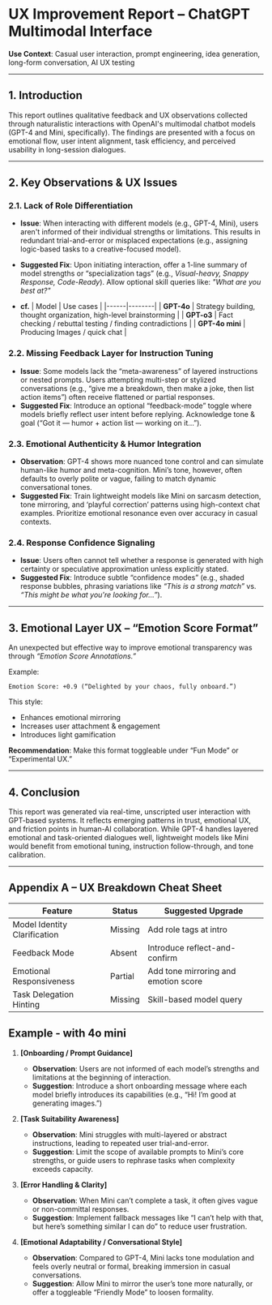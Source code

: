 # **UX Improvement Report – ChatGPT Multimodal Interface**  
**Use Context**: Casual user interaction, prompt engineering, idea generation, long-form conversation, AI UX testing

---

## **1. Introduction**  
This report outlines qualitative feedback and UX observations collected through naturalistic interactions with OpenAI's multimodal chatbot models (GPT-4 and Mini, specifically). The findings are presented with a focus on emotional flow, user intent alignment, task efficiency, and perceived usability in long-session dialogues.

---

## **2. Key Observations & UX Issues**

### **2.1. Lack of Role Differentiation**
- **Issue**: When interacting with different models (e.g., GPT-4, Mini), users aren't informed of their individual strengths or limitations. This results in redundant trial-and-error or misplaced expectations (e.g., assigning logic-based tasks to a creative-focused model).
- **Suggested Fix**: Upon initiating interaction, offer a 1-line summary of model strengths or “specialization tags” (e.g., *Visual-heavy, Snappy Response, Code-Ready*). Allow optional skill queries like: *"What are you best at?"*

- **cf.** 
| Model | Use cases |
|------|--------|
| **GPT-4o** | Strategy building, thought organization, high-level brainstorming |
| **GPT-o3** | Fact checking / rebuttal testing / finding contradictions |
| **GPT-4o mini** | Producing Images / quick chat |


### **2.2. Missing Feedback Layer for Instruction Tuning**
- **Issue**: Some models lack the “meta-awareness” of layered instructions or nested prompts. Users attempting multi-step or stylized conversations (e.g., “give me a breakdown, then make a joke, then list action items”) often receive flattened or partial responses.
- **Suggested Fix**: Introduce an optional “feedback-mode” toggle where models briefly reflect user intent before replying. Acknowledge tone & goal (“Got it — humor + action list — working on it…”).

### **2.3. Emotional Authenticity & Humor Integration**
- **Observation**: GPT-4 shows more nuanced tone control and can simulate human-like humor and meta-cognition. Mini’s tone, however, often defaults to overly polite or vague, failing to match dynamic conversational tones.
- **Suggested Fix**: Train lightweight models like Mini on sarcasm detection, tone mirroring, and ‘playful correction’ patterns using high-context chat examples. Prioritize emotional resonance even over accuracy in casual contexts.

### **2.4. Response Confidence Signaling**
- **Issue**: Users often cannot tell whether a response is generated with high certainty or speculative approximation unless explicitly stated.
- **Suggested Fix**: Introduce subtle “confidence modes” (e.g., shaded response bubbles, phrasing variations like *“This is a strong match”* vs. *“This might be what you're looking for…”*).

---

## **3. Emotional Layer UX – “Emotion Score Format”**

An unexpected but effective way to improve emotional transparency was through *“Emotion Score Annotations.”*

Example:
```
Emotion Score: +0.9 (“Delighted by your chaos, fully onboard.”)
```
This style:
- Enhances emotional mirroring
- Increases user attachment & engagement
- Introduces light gamification

**Recommendation**: Make this format toggleable under “Fun Mode” or “Experimental UX.”

---

## **4. Conclusion**

This report was generated via real-time, unscripted user interaction with GPT-based systems. It reflects emerging patterns in trust, emotional UX, and friction points in human-AI collaboration. While GPT-4 handles layered emotional and task-oriented dialogues well, lightweight models like Mini would benefit from emotional tuning, instruction follow-through, and tone calibration.

---

## **Appendix A – UX Breakdown Cheat Sheet**

| Feature | Status | Suggested Upgrade |
|--------|--------|--------------------|
| Model Identity Clarification | Missing | Add role tags at intro |
| Feedback Mode | Absent | Introduce reflect-and-confirm |
| Emotional Responsiveness | Partial | Add tone mirroring and emotion score |
| Task Delegation Hinting | Missing | Skill-based model query |

## Example - with 4o mini
1. **[Onboarding / Prompt Guidance]**  
   - **Observation**: Users are not informed of each model’s strengths and limitations at the beginning of interaction.  
   - **Suggestion**: Introduce a short onboarding message where each model briefly introduces its capabilities (e.g., “Hi! I’m good at generating images.”)

2. **[Task Suitability Awareness]**  
   - **Observation**: Mini struggles with multi-layered or abstract instructions, leading to repeated user trial-and-error.  
   - **Suggestion**: Limit the scope of available prompts to Mini’s core strengths, or guide users to rephrase tasks when complexity exceeds capacity.

3. **[Error Handling & Clarity]**  
   - **Observation**: When Mini can’t complete a task, it often gives vague or non-committal responses.  
   - **Suggestion**: Implement fallback messages like “I can’t help with that, but here’s something similar I can do” to reduce user frustration.

4. **[Emotional Adaptability / Conversational Style]**  
   - **Observation**: Compared to GPT-4, Mini lacks tone modulation and feels overly neutral or formal, breaking immersion in casual conversations.  
   - **Suggestion**: Allow Mini to mirror the user’s tone more naturally, or offer a toggleable “Friendly Mode” to loosen formality.
  

